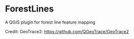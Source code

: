# ForestLines
A QGIS plugin for forest line feature mapping


Credit:
GeoTrace2: https://github.com/QGeoTrace/GeoTrace2
